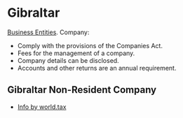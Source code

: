 # Gibraltar

[Business Entities](https://www.gibraltar.gov.gi/new/entities). Company:
* Comply with the provisions of the Companies Act.
* Fees for the management of a company.
* Company details can be disclosed.
* Accounts and other returns are an annual requirement.



## Gibraltar Non-Resident Company

* [Info by world.tax](https://github.com/intershore/companies/blob/master/list.md)
